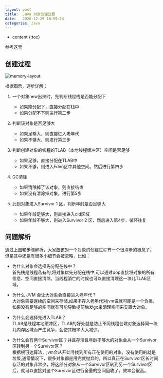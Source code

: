 ```yaml
---
layout: post
title:  Java 对象创建过程
date:   2020-12-29 18:59:54
categories: Java
---
```


* content
{:toc}

参考[这里](https://www.jianshu.com/p/d42ac3ab41f7)

## 创建过程

![memory-layout](https://linyongchao.github.io/static/img/java-obj-create.png)

根据图示，逐步详解：

1. 一个对象new出来时，先判断线程栈是否能分配下

	* 如果能分配下，直接分配在栈中
	* 如果分配不下则进行第二步

2. 判断该对象是否足够大

	* 如果足够大，则直接进入老年代
	* 如果不够大，则进行第三步

3. 判断创建对象的线程的TLAB（本地线程缓冲区）空间是否足够

	* 如果足够，直接分配在TLAB中
	* 如果不够，则进入Eden区中其他空间。然后进行第四步

4. GC清除

	* 如果清除掉了该对象，则直接结束
	* 如果没有清除掉对象，进行第5步

5. 此刻对象进入Survivor 1 区，判断年龄是否足够大

	* 如果年龄足够大，则直接进入old区域
	* 如果年龄不够大，则进入Survivor 2 区，然后进入第4步，循环往复

## 问题解析

通过上图和步骤解析，大家应该对一个对象的创建过程有一个很清晰的概念了。  
但是其中还是有很多小细节会被忽略，比如：

* 为什么对象会选择先分配在栈中？  
首先栈是线程私有的,将对象优先分配在栈中,可以通过pop直接将对象的所有信息、空间直接清除，当线程消亡的时候也可以直接清理这一块儿TLAB区域。

* 为什么 JVM 会让大对象会直接进入老年代？  
大对象需要连续的空间来存储,如果不存入老年代对jvm说就可能是一个负担，如果没有足够的空间就有可能导致提前触发gc来清理空间来安置大对象。

* 为什么会选择先进入TLAB？  
TLAB是线程本地缓冲区，TLAB的好处就是防止不同线程创建对象选择同一块儿内存区域而产生竞争，会使其概率大大减少。

* 为什么会有两个Survivor区？并且存活且年龄不够大的对象会从一个Survivor区转到另一个Survivor区？  
根据根可达算法，jvm会从开始寻找到所有正在使用的对象，没有使用的就是垃圾,通常情况下，很多对象都是用完就抛弃的，所以真正在Survivor区长时间存活的对象非常少，将这部分对象从一个Survivor区转到另一个Survivor区后，就可以直接对这个Survivor区进行全量的空间回收了，效率会很高。
